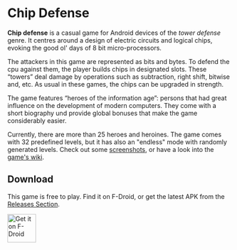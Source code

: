 # Chip Defense

__Chip defense__ is a casual game for Android devices of the _tower defense_ genre. It centres around a design of electric circuits and logical chips, evoking the good ol' days of 8 bit micro-processors.

The attackers in this game are represented as bits and bytes. To defend the cpu against them, the player builds chips in designated slots. These “towers” deal damage by operations such as subtraction, right shift, bitwise and, etc. As usual in these games, the chips can be upgraded in strength.

The game features “heroes of the information age”: persons that had great influence on the development of modern computers. They come with a short biography und provide global bonuses that make the game considerably easier.

Currently, there are more than 25 heroes and heroines. The game comes with 32 predefined levels, but it has also an "endless" mode with randomly generated levels. Check out some [screenshots](https://github.com/ochadenas/cpudefense/wiki/Screenshots), or have a look into the [game's wiki](https://github.com/ochadenas/cpudefense/wiki).

## Download

This game is free to play. Find it on F-Droid, or get the latest APK from the [Releases Section](https://github.com/ochadenas/cpudefense/releases/latest).

[<img src="https://fdroid.gitlab.io/artwork/badge/get-it-on.png"
     alt="Get it on F-Droid"
     height="64">](https://f-droid.org/packages/de.chadenas.cpudefense/)
     
